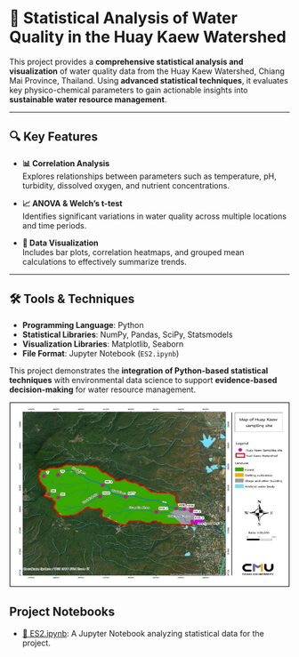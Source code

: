 # 🌊 **Statistical Analysis of Water Quality in the Huay Kaew Watershed**

This project provides a **comprehensive statistical analysis and visualization** of water quality data from the Huay Kaew Watershed, Chiang Mai Province, Thailand. Using **advanced statistical techniques**, it evaluates key physico-chemical parameters to gain actionable insights into **sustainable water resource management**.

---

## 🔍 **Key Features**

- **📊 Correlation Analysis**  
  Explores relationships between parameters such as temperature, pH, turbidity, dissolved oxygen, and nutrient concentrations.

- **📈 ANOVA & Welch’s t-test**  
  Identifies significant variations in water quality across multiple locations and time periods.

- **🎨 Data Visualization**  
  Includes bar plots, correlation heatmaps, and grouped mean calculations to effectively summarize trends.

---

## 🛠️ **Tools & Techniques**

- **Programming Language**: Python  
- **Statistical Libraries**: NumPy, Pandas, SciPy, Statsmodels  
- **Visualization Libraries**: Matplotlib, Seaborn  
- **File Format**: Jupyter Notebook (`ES2.ipynb`)

This project demonstrates the **integration of Python-based statistical techniques** with environmental data science to support **evidence-based decision-making** for water resource management.



![MAP OF SITES](figures/mapsites.jpg)

## Project Notebooks

- [📘 ES2.ipynb](ES2.ipynb): A Jupyter Notebook analyzing statistical data for the project.
